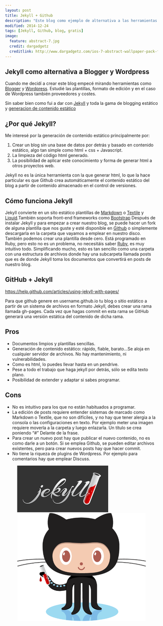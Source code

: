 ```yaml
---
layout: post
title: Jekyll + Github
description: "Este blog como ejemplo de alternativa a las herramientas de blogging tradicionales, Wordpress, Blogger..."
modified: 2014-12-24
tags: [Jekyll, Github, blog, gratis]
image:
  feature: abstract-7.jpg
  credit: dargadgetz
  creditlink: http://www.dargadgetz.com/ios-7-abstract-wallpaper-pack-for-iphone-5-and-ipod-touch-retina/
---
```


 

## Jekyll como alternativa a Blogger y Wordpress

Cuando me decidí a crear este blog empecé mirando herramientas como [Blogger](https://www.blogger.com/) y [Wordpress](https://wordpress.org/). Estudié las plantillas, formato de edición y en el caso de Wordpress también proveedores y costes.


Sin saber bien como fui a dar con [Jekyll](https://jekyllrb.com/) y toda la gama de blogging estático y [generacion de contenido estático](https://www.staticgen.com/)

## ¿Por qué Jekyll?
Me interesé por la generación de contenido estático principalmente por:

1.  Crear un blog sin una base de datos por detrás y basado en contenido estático, algo tan simple como html + css + Javascript.
2.  La limpieza del código html generado. 
3.  La posibilidad de aplicar este conocimiento y forma de generar html a otros proyectos web.

Jekyll no es la única herramienta con la que generar html, lo que la hace particular es que Github crea automáticamente el contenido estático del blog a partir de contenido almacenado en el control de versiones. 

## Cómo funciona Jekyll
Jekyll convierte en un sito estático plantillas de [Markdown](https://es.wikipedia.org/wiki/Markdown) o [Textile](https://en.wikipedia.org/wiki/Textile_(markup_language)) y [Liquid](http://liquidmarkup.org/).También soporta front-end frameworks como [Bootstrap](http://getbootstrap.com/)
Después de instalar Jekyll y para empezar a crear nuestro blog, se puede hacer un fork de alguna plantilla que nos guste y esté disponible en [Github](http://jekyllthemes.org/) o simplemente descargarla en la carpeta que vayamos a emplear en nuestro disco.
También podemos crear una plantilla desde cero.
Está programado en Ruby, pero esto no es un problema, no necesitáis saber [Ruby](http://rubyonrails.org/), es muy intuitivo todo.
Simplificando mucho, esto es tan sencillo como una carpeta con una estructura de archivos donde hay una subcarpeta llamada posts que es de donde Jekyll toma los documentos que convertirá en posts de nuestro blog.

## GitHub + Jekyll

https://help.github.com/articles/using-jekyll-with-pages/

Para que github genere en username.github.io tu blog o sitio estático a partir de un sistema de archivos en formato Jekyll, debes crear una rama llamada gh-pages. Cada vez que hagas commit en esta rama se GitHub generará una versión estática del contenido de dicha rama.

## Pros
* Documentos limpios y plantillas sencillas.
* Generación de contenido estático: rápido, fiable, barato…Se aloja en cualquier servidor de archivos. No hay mantenimiento, ni vulnerabilidades.
* Como es html, lo puedes llevar hasta en un pendrive.
* Pese a todo el trabajo que haga jekyll por detrás, sólo se edita texto plano.
* Posibilidad de extender y adaptar si sabes programar.

## Cons
* No es intuitivo para los que no están habituados a programar.
* La edición de posts requiere entender sistemas de marcado como Markdown o Textile, que no son difíciles, y no hay que tener alergia a la consola o las configuraciones en texto. Por ejemplo meter una imagen requiere moverla a la carpeta y luego enlazarla. Un título se crea poniendo “#” Delante de la frase.
* Para crear un nuevo post hay que publicar el nuevo contenido, no es como darle a un botón. Si se emplea Github, se pueden editar archivos existentes, pero para crear nuevos posts hay que hacer commit.
* No tiene la riqueza de plugins de Wordpress. Por ejemplo para comentarios hay que emplear Discuss.

<figure class="half">
  <img src="images/20151214Jekyll/jekyll-logo.png" alt="Logo Jekyll">
  <img src="images/20151214Jekyll/octojekyll.png" alt="Logo Github + Jekyll">
    
</figure>
